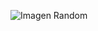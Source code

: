 ![Imagen Random](https://www.google.com/search?q=git+hub&client=opera-gx&hs=I2s&sxsrf=ALeKk01A4oo53m9rzmDyuoyOZNdxXVoNbg:1613678329122&source=lnms&tbm=isch&sa=X&ved=2ahUKEwiv09qcnPTuAhXUesAKHZNeAnUQ_AUoAXoECAkQAw&biw=1325&bih=658#imgrc=XJphM0BLqnHWkM)
